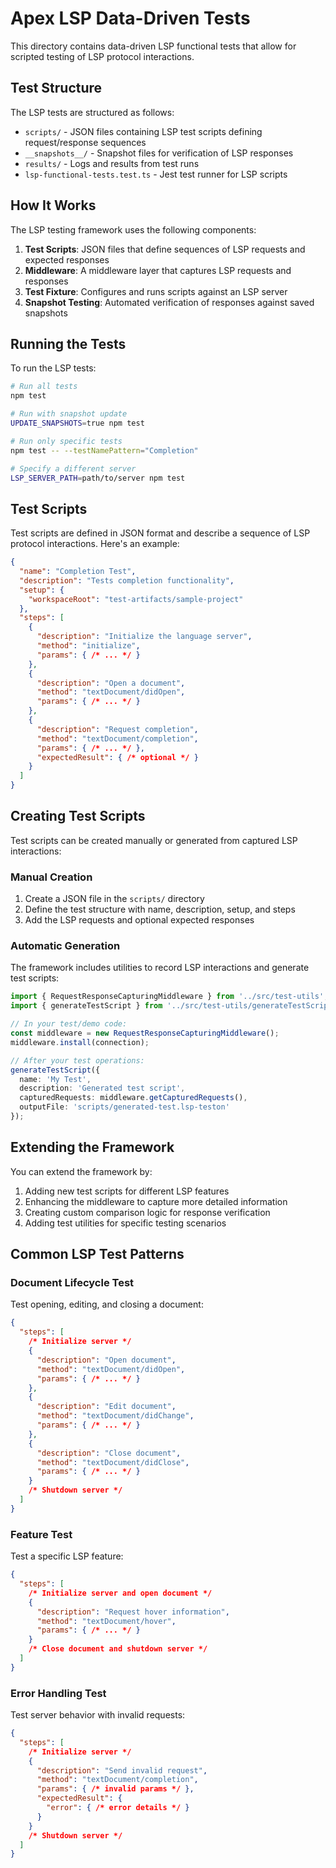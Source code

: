 # Apex LSP Data-Driven Tests

This directory contains data-driven LSP functional tests that allow for scripted testing of LSP protocol interactions.

## Test Structure

The LSP tests are structured as follows:

- `scripts/` - JSON files containing LSP test scripts defining request/response sequences
- `__snapshots__/` - Snapshot files for verification of LSP responses
- `results/` - Logs and results from test runs
- `lsp-functional-tests.test.ts` - Jest test runner for LSP scripts

## How It Works

The LSP testing framework uses the following components:

1. **Test Scripts**: JSON files that define sequences of LSP requests and expected responses
2. **Middleware**: A middleware layer that captures LSP requests and responses
3. **Test Fixture**: Configures and runs scripts against an LSP server
4. **Snapshot Testing**: Automated verification of responses against saved snapshots

## Running the Tests

To run the LSP tests:

```bash
# Run all tests
npm test

# Run with snapshot update
UPDATE_SNAPSHOTS=true npm test

# Run only specific tests
npm test -- --testNamePattern="Completion"

# Specify a different server
LSP_SERVER_PATH=path/to/server npm test
```

## Test Scripts

Test scripts are defined in JSON format and describe a sequence of LSP protocol interactions. Here's an example:

```json
{
  "name": "Completion Test",
  "description": "Tests completion functionality",
  "setup": {
    "workspaceRoot": "test-artifacts/sample-project"
  },
  "steps": [
    {
      "description": "Initialize the language server",
      "method": "initialize",
      "params": { /* ... */ }
    },
    {
      "description": "Open a document",
      "method": "textDocument/didOpen", 
      "params": { /* ... */ }
    },
    {
      "description": "Request completion",
      "method": "textDocument/completion",
      "params": { /* ... */ },
      "expectedResult": { /* optional */ }
    }
  ]
}
```

## Creating Test Scripts

Test scripts can be created manually or generated from captured LSP interactions:

### Manual Creation

1. Create a JSON file in the `scripts/` directory
2. Define the test structure with name, description, setup, and steps
3. Add the LSP requests and optional expected responses

### Automatic Generation

The framework includes utilities to record LSP interactions and generate test scripts:

```typescript
import { RequestResponseCapturingMiddleware } from '../src/test-utils';
import { generateTestScript } from '../src/test-utils/generateTestScript';

// In your test/demo code:
const middleware = new RequestResponseCapturingMiddleware();
middleware.install(connection);

// After your test operations:
generateTestScript({
  name: 'My Test',
  description: 'Generated test script',
  capturedRequests: middleware.getCapturedRequests(),
  outputFile: 'scripts/generated-test.lsp-teston'
});
```

## Extending the Framework

You can extend the framework by:

1. Adding new test scripts for different LSP features
2. Enhancing the middleware to capture more detailed information
3. Creating custom comparison logic for response verification
4. Adding test utilities for specific testing scenarios

## Common LSP Test Patterns

### Document Lifecycle Test

Test opening, editing, and closing a document:

```json
{
  "steps": [
    /* Initialize server */
    {
      "description": "Open document",
      "method": "textDocument/didOpen",
      "params": { /* ... */ }
    },
    {
      "description": "Edit document",
      "method": "textDocument/didChange",
      "params": { /* ... */ }
    },
    {
      "description": "Close document",
      "method": "textDocument/didClose",
      "params": { /* ... */ }
    }
    /* Shutdown server */
  ]
}
```

### Feature Test

Test a specific LSP feature:

```json
{
  "steps": [
    /* Initialize server and open document */
    {
      "description": "Request hover information",
      "method": "textDocument/hover",
      "params": { /* ... */ }
    }
    /* Close document and shutdown server */
  ]
}
```

### Error Handling Test

Test server behavior with invalid requests:

```json
{
  "steps": [
    /* Initialize server */
    {
      "description": "Send invalid request",
      "method": "textDocument/completion",
      "params": { /* invalid params */ },
      "expectedResult": {
        "error": { /* error details */ }
      }
    }
    /* Shutdown server */
  ]
}
``` 